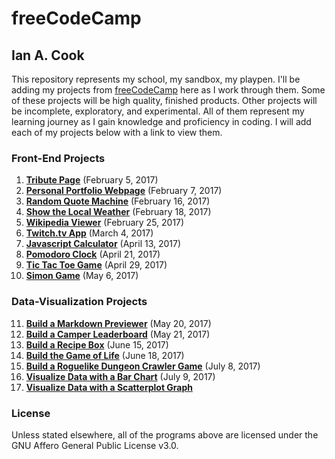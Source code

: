 # freeCodeCamp

## Ian A. Cook

This repository represents my school, my sandbox, my playpen. I'll be adding my projects from [freeCodeCamp](https://www.freecodecamp.com) here as I work through them. Some of these projects will be high quality, finished products. Other projects will be incomplete, exploratory, and experimental. All of them represent my learning journey as I gain knowledge and proficiency in coding. I will add each of my projects below with a link to view them.

### Front-End Projects

1. **[Tribute Page](https://nai888.github.io/freeCodeCamp/01-Tribute-Page/)** (February 5, 2017)
2. **[Personal Portfolio Webpage](https://nai888.github.io/freeCodeCamp/02-Personal-Portfolio-Webpage/)** (February 7, 2017)
3. **[Random Quote Machine](https://nai888.github.io/freeCodeCamp/03-Random-Quote-Machine/)** (February 16, 2017)
4. **[Show the Local Weather](https://nai888.github.io/freeCodeCamp/04-Show-the-Local-Weather/)** (February 18, 2017)
5. **[Wikipedia Viewer](https://nai888.github.io/freeCodeCamp/05-Wikipedia-Viewer/)** (February 25, 2017)
6. **[Twitch.tv App](https://nai888.github.io/freeCodeCamp/06-Twitchtv-App/)** (March 4, 2017)
7. **[Javascript Calculator](https://nai888.github.io/freeCodeCamp/07-Javascript-Calculator)** (April 13, 2017)
8. **[Pomodoro Clock](https://nai888.github.io/freeCodeCamp/08-Pomodoro-Clock/)** (April 21, 2017)
9. **[Tic Tac Toe Game](https://nai888.github.io/freeCodeCamp/09-Tic-Tac-Toe/)** (April 29, 2017)
10. **[Simon Game](https://nai888.github.io/freeCodeCamp/10-Simon-Game/)** (May 6, 2017)

### Data-Visualization Projects

11. **[Build a Markdown Previewer](https://nai888.github.io/freeCodeCamp/11-Markdown-Previewer/build/)** (May 20, 2017)
12. **[Build a Camper Leaderboard](https://nai888.github.io/freeCodeCamp/12-Camper-Leaderboard/build/)** (May 21, 2017)
13. **[Build a Recipe Box](https://nai888.github.io/freeCodeCamp/13-Recipe-Box/build/)** (June 15, 2017)
14. **[Build the Game of Life](https://nai888.github.io/freeCodeCamp/14-Game-of-Life/build/)** (June 18, 2017)
15. **[Build a Roguelike Dungeon Crawler Game](https://nai888.github.io/freeCodeCamp/15-Dungeon-Crawler/build/)** (July 8, 2017)
16. **[Visualize Data with a Bar Chart](https://nai888.github.io/freeCodeCamp/16-Bar-Chart/)** (July 9, 2017)
17. **[Visualize Data with a Scatterplot Graph](https://nai888.github.io/freeCodeCamp/17-Scatterplot-Graph/)**

### License

Unless stated elsewhere, all of the programs above are licensed under the GNU Affero General Public License v3.0.
